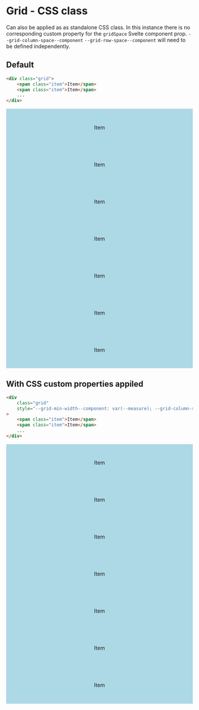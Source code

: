 <script lang="ts">
	import SqueezeContainer from '$lib/SqueezeContainer/index.svelte';
</script>

<style>
	.item {
		display: flex;
		align-items: center;
		justify-content: center;
		width: 100%;
		max-width: none;
		height: 100px;
		background-color: lightblue;
	}
</style>

# Grid - CSS class

Can also be applied as as standalone CSS class. In this instance there is no corresponding custom property for the `gridSpace` Svelte component prop. `--grid-column-space--component` `--grid-row-space--component` will need to be defined independently.

## Default

```html
<div class="grid">
	<span class="item">Item</span>
	<span class="item">Item</span>
	...
</div>
```

<SqueezeContainer>
	<div class="grid">
		<span class="item">Item</span>
		<span class="item">Item</span>
		<span class="item">Item</span>
		<span class="item">Item</span>
		<span class="item">Item</span>
		<span class="item">Item</span>
		<span class="item">Item</span>
	</div>
</SqueezeContainer>

## With CSS custom properties appiled

```html
<div
	class="grid"
	style="--grid-min-width--component: var(--measure); --grid-column-space--component: var(--s4); --grid-row-space--component: var(--s2);"
>
	<span class="item">Item</span>
	<span class="item">Item</span>
	...
</div>
```

<SqueezeContainer>
	<div class="grid" style="--grid-min-width--component: var(--measure); --grid-column-space--component: var(--s4); --grid-row-space--component: var(--s2);">
		<span class="item">Item</span>
		<span class="item">Item</span>
		<span class="item">Item</span>
		<span class="item">Item</span>
		<span class="item">Item</span>
		<span class="item">Item</span>
		<span class="item">Item</span>
	</div>
</SqueezeContainer>

